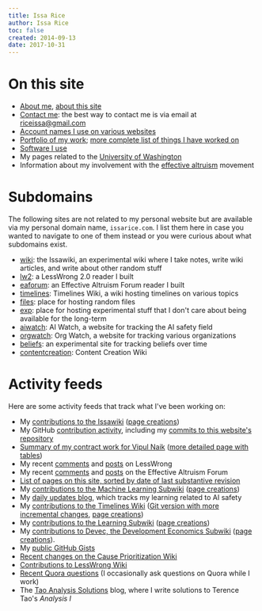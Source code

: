 ```yaml
---
title: Issa Rice
author: Issa Rice
toc: false
created: 2014-09-13
date: 2017-10-31
---
```


# On this site

- [About me](about), [about this site](about-this-site)
- [Contact me](contact): the best way to contact me is via email at
  [riceissa@gmail.com](mailto:riceissa@gmail.com)
- [Account names I use on various websites](account-names)
- [Portfolio of my work](portfolio); [more complete list of things I have worked on](work)
- [Software I use](software)
- My pages related to the [University of Washington](university-of-washington)
- Information about my involvement with the [effective altruism](effective-altruism) movement

# Subdomains

The following sites are not related to my personal website but are available
via my personal domain name, `issarice.com`.  I list them here in case you
wanted to navigate to one of them instead or you were curious about what
subdomains exist.

- [wiki](https://wiki.issarice.com/): the Issawiki, an experimental wiki where I take notes, write wiki articles, and write about other random stuff
- [lw2](https://lw2.issarice.com/): a LessWrong 2.0 reader I built
- [eaforum](https://eaforum.issarice.com/): an Effective Altruism Forum reader I built
- [timelines](https://timelines.issarice.com/): Timelines Wiki, a wiki hosting timelines
  on various topics
- [files](https://files.issarice.com/): place for hosting random files
- [exp](https://exp.issarice.com/): place for hosting experimental stuff that I
  don't care about being available for the long-term
- [aiwatch](https://aiwatch.issarice.com/): AI Watch, a website for tracking the AI
  safety field
- [orgwatch](https://orgwatch.issarice.com/): Org Watch, a website for tracking various
  organizations
- [beliefs](https://beliefs.issarice.com/): an experimental site for tracking beliefs
  over time
- [contentcreation](https://contentcreation.issarice.com/): Content Creation Wiki

# Activity feeds

Here are some activity feeds that track what I've been working on:

- My [contributions to the Issawiki](https://wiki.issarice.com/wiki/Special:Contributions/Issa) ([page creations](https://wiki.issarice.com/index.php?limit=50&title=Special%3AContributions&contribs=user&target=Issa&namespace=&tagfilter=&newOnly=1))
- My GitHub [contribution activity](https://github.com/riceissa), including my
  [commits to this website's
  repository](https://github.com/riceissa/issarice.com/commits/master)
- [Summary of my contract work for Vipul
  Naik](https://github.com/vipulnaik/contractwork/blob/master/contributor-lists/issa-list.mediawiki)
  ([more detailed page with
  tables](https://contractwork.vipulnaik.com/worker.php?worker=Issa+Rice))
- My recent [comments](https://www.greaterwrong.com/users/riceissa?show=comments)
  and [posts](https://www.greaterwrong.com/users/riceissa?show=posts) on LessWrong
- My recent [comments](https://ea.greaterwrong.com/users/riceissa?show=comments)
  and [posts](https://ea.greaterwrong.com/users/riceissa?show=posts) on the
  Effective Altruism Forum
- [List of pages on this site, sorted by date of last substantive
  revision](all-pages)
- My [contributions to the Machine Learning Subwiki](https://machinelearning.subwiki.org/wiki/Special:Contributions/IssaRice) ([page creations](https://machinelearning.subwiki.org/w/index.php?limit=50&title=Special%3AContributions&contribs=user&target=IssaRice&namespace=&tagfilter=&newOnly=1))
- My [daily updates blog](https://issarice.wordpress.com/), which tracks my
  learning related to AI safety
- My [contributions to the Timelines Wiki](https://timelines.issarice.com/wiki/Special:Contributions/Issa)
  ([Git version with more incremental changes](https://github.com/riceissa/issarice.com/commits/master/external/timelines.issarice.com), [page creations](https://timelines.issarice.com/index.php?limit=50&title=Special%3AContributions&contribs=user&target=Issa&namespace=&tagfilter=&newOnly=1))
- My [contributions to the Learning Subwiki](https://learning.subwiki.org/wiki/Special:Contributions/Issa_Rice) ([page creations](https://learning.subwiki.org/w/index.php?limit=50&title=Special%3AContributions&contribs=user&target=Issa+Rice&namespace=&tagfilter=&newOnly=1))
- My [contributions to Devec, the Development Economics Subwiki](https://devec.subwiki.org/wiki/Special:Contributions/Issa_Rice) ([page creations](https://devec.subwiki.org/w/index.php?limit=50&title=Special%3AContributions&contribs=user&target=Issa+Rice&namespace=&tagfilter=&newOnly=1)).
- My [public GitHub Gists](https://gist.github.com/riceissa)
- [Recent changes on the Cause Prioritization
  Wiki](https://causeprioritization.org/_activity)
- [Contributions to LessWrong
  Wiki](https://wiki.lesswrong.com/wiki/Special:Contributions/Riceissa)
- [Recent Quora questions](https://www.quora.com/profile/Issa-Rice/questions)
  (I occasionally ask questions on Quora while I work)
- The [Tao Analysis Solutions](https://taoanalysis.wordpress.com/latest-posts/) blog, where I write solutions to Terence Tao's _Analysis I_

[email]: mailto:riceissa@gmail.com
